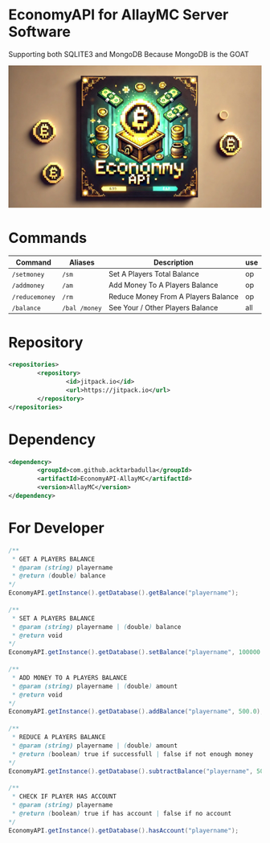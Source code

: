 # EconomyAPI for AllayMC Server Software
Supporting both SQLITE3 and MongoDB
Because MongoDB is the GOAT

![Banner](https://github.com/acktarbadulla/EconomyAPI-AllayMC/blob/master/20250227_210202.jpg)

# Commands
Command | Aliases | Description | use
--- | --- | --- | ---
`/setmoney` | `/sm` | Set A Players Total Balance | op
`/addmoney` | `/am` | Add Money To A Players Balance | op
`/reducemoney` | `/rm` | Reduce Money From A Players Balance | op
`/balance` | `/bal /money` | See Your / Other Players Balance | all

# Repository
```xml
<repositories>
        <repository>
                <id>jitpack.io</id>
                <url>https://jitpack.io</url>
        </repository>
</repositories>
```

# Dependency
```xml
<dependency>
	    <groupId>com.github.acktarbadulla</groupId>
	    <artifactId>EconomyAPI-AllayMC</artifactId>
	    <version>AllayMC</version>
</dependency>
```

# For Developer
```java
/**
 * GET A PLAYERS BALANCE
 * @param (string) playername
 * @return (double) balance
*/
EconomyAPI.getInstance().getDatabase().getBalance("playername");

/**
 * SET A PLAYERS BALANCE
 * @param (string) playername | (double) balance
 * @return void
*/
EconomyAPI.getInstance().getDatabase().setBalance("playername", 100000.0);

/**
 * ADD MONEY TO A PLAYERS BALANCE
 * @param (string) playername | (double) amount
 * @return void
*/
EconomyAPI.getInstance().getDatabase().addBalance("playername", 500.0);

/**
 * REDUCE A PLAYERS BALANCE
 * @param (string) playername | (double) amount
 * @return (boolean) true if successfull | false if not enough money
*/
EconomyAPI.getInstance().getDatabase().subtractBalance("playername", 500.0);

/**
 * CHECK IF PLAYER HAS ACCOUNT
 * @param (string) playername
 * @return (boolean) true if has account | false if no account
*/
EconomyAPI.getInstance().getDatabase().hasAccount("playername");
```
